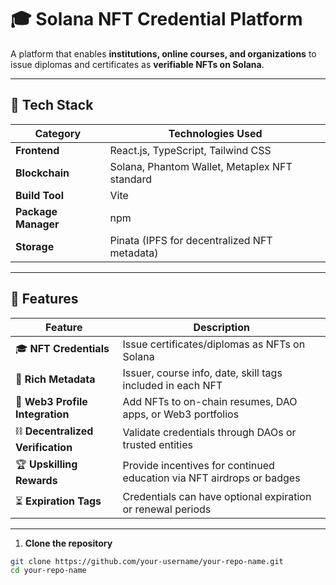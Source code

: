 # 🎓 Solana NFT Credential Platform

A platform that enables **institutions, online courses, and organizations** to issue diplomas and certificates as **verifiable NFTs on Solana**.


---

## 🚀 Tech Stack

| Category             | Technologies Used                                 |
|----------------------|----------------------------------------------------|
| **Frontend**         | React.js, TypeScript, Tailwind CSS                 |
| **Blockchain**       | Solana, Phantom Wallet, Metaplex NFT standard      |
| **Build Tool**       | Vite                                                |
| **Package Manager**  | npm                                                 |
| **Storage**          | Pinata (IPFS for decentralized NFT metadata)       |

---

## 🔑 Features

| Feature                         | Description                                                                 |
|----------------------------------|-----------------------------------------------------------------------------|
| 🎓 **NFT Credentials**          | Issue certificates/diplomas as NFTs on Solana                              |
| 🧾 **Rich Metadata**            | Issuer, course info, date, skill tags included in each NFT                 |
| 🧬 **Web3 Profile Integration** | Add NFTs to on-chain resumes, DAO apps, or Web3 portfolios                 |
| ⛓️ **Decentralized Verification**| Validate credentials through DAOs or trusted entities                      |
| 🏆 **Upskilling Rewards**       | Provide incentives for continued education via NFT airdrops or badges      |
| ⏳ **Expiration Tags**          | Credentials can have optional expiration or renewal periods                |

---



1. **Clone the repository**

```bash
git clone https://github.com/your-username/your-repo-name.git
cd your-repo-name
